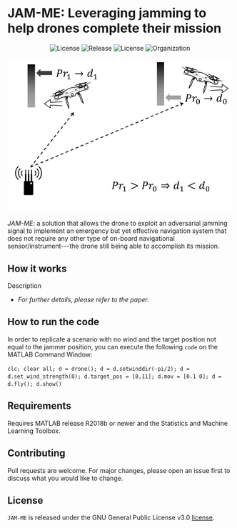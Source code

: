 # JAM-ME: Leveraging jamming to help drones complete their mission

<p align="center">
     <img alt="License" src="https://img.shields.io/static/v1.svg?label=license&message=GPL3&color=brightgreen">
     <img alt="Release" src="https://img.shields.io/static/v1.svg?label=release&message=1.0&color=blue">
     <img alt="License" src="https://img.shields.io/static/v1.svg?label=build&message=passing&color=brightgreen">
     <img alt="Organization" src="https://img.shields.io/static/v1.svg?label=org&message=CRI-LAB&color=blue">
</p>

<p align="center">
     <img alt="Setup Phase" src="./img/power_distance.png" width="500">
</p>

<em>JAM-ME</em>: a solution that allows the drone to exploit an adversarial jamming signal to implement an emergency but yet effective navigation system that does not require any other type of on-board navigational sensor/instrument---the drone still being able to accomplish its mission.

## How it works

Description

* *For further details, please refer to the paper.*

## How to run the code
In order to replicate a scenario with no wind and the target position not equal to the jammer position, you can execute the following `code` on the MATLAB Command Window:

`clc; clear all; d = drone(); d = d.setwinddir(-pi/2); d = d.set_wind_strength(0); d.target_pos = [8,11]; d.mov = [0.1 0]; d = d.fly(); d.show()
`

## Requirements
Requires MATLAB release R2018b or newer and the Statistics and Machine Learning Toolbox.

## Contributing
Pull requests are welcome. For major changes, please open an issue first to discuss what you would like to change.

## License
`JAM-ME` is released under the GNU General Public License v3.0 <a href="LICENSE">license</a>.
